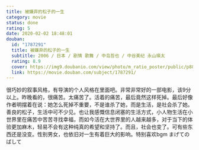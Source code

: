 ```yaml
---
title: 被嫌弃的松子的一生
category: movie
status: done
rating: 5
date: 2020-02-02 18:48:01
douban:
  id: "1787291"
  title: 被嫌弃的松子的一生
  subtitle: 2006 / 日本 / 剧情 歌舞 / 中岛哲也 / 中谷美纪 永山瑛太
  rating: 8.9
  cover: https://img9.doubanio.com/view/photo/m_ratio_poster/public/p884763596.jpg
  link: https://movie.douban.com/subject/1787291/
---
```


很巧妙的叙事风格，有导演的个人风格在里面吧。非常非常好的一部电影，该9分以上。昨晚看的，很痛苦。太痛苦了。活着的痛苦，最后竟然这样死掉。最后好像作者明摆着在说：她怎么死掉不重要，不是谁杀了她，而是生活，是社会杀了她。善良的松子，生活中可不少见。也让我感慨信息闭塞的生活方式，小人物生活在小世界里在痛苦中苦苦寻找幸福，而如今活在大世界里的人越来越多，对于当下的体验更加麻木，轻易不会有这种纯真的希望和坚持了。而且，社会也变了。可有些东西还是没变。性别男女，也依旧对一生有着巨大的影响。特别喜欢bgm まげてのばして
